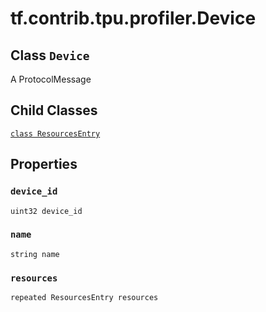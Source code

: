 <div itemscope itemtype="http://developers.google.com/ReferenceObject">
<meta itemprop="name" content="tf.contrib.tpu.profiler.Device" />
<meta itemprop="path" content="Stable" />
<meta itemprop="property" content="ResourcesEntry"/>
<meta itemprop="property" content="device_id"/>
<meta itemprop="property" content="name"/>
<meta itemprop="property" content="resources"/>
</div>

# tf.contrib.tpu.profiler.Device

## Class `Device`

A ProtocolMessage



<!-- Placeholder for "Used in" -->


## Child Classes
[`class ResourcesEntry`](../../../../tf/contrib/tpu/profiler/Device/ResourcesEntry.md)

## Properties

<h3 id="device_id"><code>device_id</code></h3>

`uint32 device_id`


<h3 id="name"><code>name</code></h3>

`string name`


<h3 id="resources"><code>resources</code></h3>

`repeated ResourcesEntry resources`





